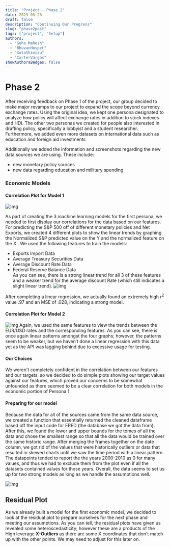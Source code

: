 ```yaml
---
title: "Project - Phase 2"
date: 2025-05-26
draft: false
description: "Continuing Our Progress"
slug: "phase2post"
tags: ["project", "Setup"]
authors:
  - "Guha Mahesh"
  - "BhuvanHospet"
  - "SotaShimizu"
  - "CarterVargas"
showAuthorsBadges: false
---
```


# Phase 2

After receiving feedback on Phase 1 of the project, our group decided to make major revamps to our project to expand the scope beyond currency exchange rates. Using the original idea, we kept one persona designated to analyze how policy will affect exchange rates in addition to stock indexes and HDI. The other two personas we created for people also interested in drafting policy, specifically a lobbyist and a student researcher. Furthermore, we added even more datasets on international data such as education and foreign aid investments

Additionally we added the information and screenshots regarding the new data sources we are using. These include:
- new monetary policy sources
- new data regarding education and millitary spending



### Economic Models

#### Correlation Plot for Model 1



![img](https://i.ibb.co/0VB61zXp/Screenshot-2025-05-27-at-9-17-45-PM.png)

As part of creating the 3 machine learning models for the first persona, we needed to first display our correlations for the data based on our features. For predicting the S&P 500 off of different monetary policies and Net Exports, we created 4 different plots
to show the linear trends by graphing the Normalized S&P predicted value on the Y and the normalized feature on the X . 
We used the following features to train the models:
- Exports Import Data 
- Average Treasury Securities Data  
- Average Discount Rate Data 
- Federal Reserve Balance Data  
As you can see, there is a strong linear trend for all 3 of these features and a weaker trend for the average discount Rate (which still indicates a slight linear trend). 
![img](https://i.ibb.co/YF9NhwJT/Screenshot-2025-05-27-at-9-45-52-PM.png)

After completing a linear regression, we actually found an extremely high $r^2$ value .97 and an MSE of .028, indicating a strong model.

 
#### Correlation Plot for Model 2

![img](https://i.ibb.co/0ySTC49j/Screenshot-2025-05-27-at-9-45-03-PM.png)
Again, we used the same features to view the trends between the EUR/USD rates and the corresponding features. As you can see, there is once again linear patterns amongst the four graphs; however, the patterns seem to be weaker, but we haven’t done a linear regression with this data yet as the API was lagging behind due to excessive usage for testing. 

#### Our Choices
 We weren't completely confident in the correlation between our features and our targets, so we decided to do simple plots showing our target values against our features, which proved our concerns to be somewhat unfounded as there seemed to be a clear correlation for both models in the economic portion of Persona 1

#### Preparing for our model
Because the data for all of the sources came from the same data source, we created a function that essentially returned the cleaned dataframe based off the input code for FRED (the database we got the data from). After this, we found the lower and upper bounds for the tomes of all the data and chose the smallest range so that all the data would be trained over the same historic range. After merging the frames together on the date column, we got rid of the values that were historically outliers or data that resulted in skewed charts until we saw the time period with a linear pattern. The datapoints tended to report the the years 2000-2010 as 0 for many values, and thus we had to exclude them from the plot even if all the datasets contained values for those years. Overall, the data seems to set us up for two strong models as long as we handle the assumptions well. 

![img](https://i.ibb.co/nNMfxfT3/Screenshot-2025-05-27-at-10-16-11-PM.png)
## Residual Plot
As we already built a model for the first economic model, we decided to look at the residual plot to prepare ourselves for the next phase and meeting our assumptions. As you can tell, the residual plots have given us revealed some heteroscedasticity; however these are a products of the High leverage **X-Outliers** as there are some X coordinates that don't match up with the other points. We may need to adjust for this later on.